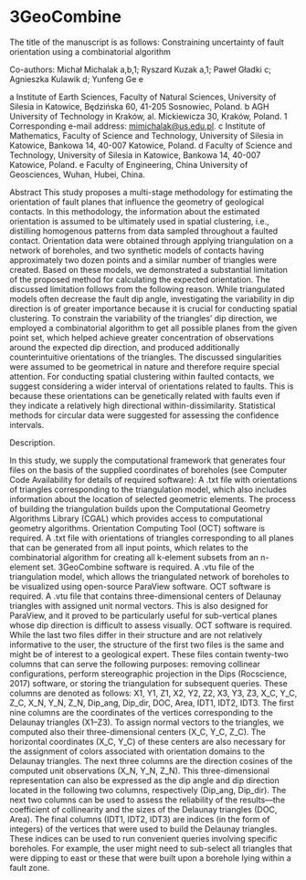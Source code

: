 # 3GeoCombine

The title of the manuscript is as follows: Constraining uncertainty of fault orientation using a combinatorial algorithm

Co-authors: Michał Michalak a,b,1; Ryszard Kuzak a,1; Paweł Gładki c; Agnieszka Kulawik d; Yunfeng Ge e

a Institute of Earth Sciences, Faculty of Natural Sciences, University of Silesia in Katowice,
Będzińska 60, 41-205 Sosnowiec, Poland.
b AGH University of Technology in Kraków, al. Mickiewicza 30, Kraków, Poland.
1 Corresponding e-mail address: mimichalak@us.edu.pl.
c Institute of Mathematics, Faculty of Science and Technology, University of Silesia in Katowice,
Bankowa 14, 40-007 Katowice, Poland.
d Faculty of Science and Technology, University of Silesia in Katowice,
Bankowa 14, 40-007 Katowice, Poland.
e Faculty of Engineering, China University of Geosciences, Wuhan, Hubei, China.

Abstract
This study proposes a multi-stage methodology for estimating the orientation of fault planes that influence the geometry of geological contacts. In this methodology, the information about the estimated orientation is assumed to be ultimately used in spatial clustering, i.e., distilling homogenous patterns from data sampled throughout a faulted contact. Orientation data were obtained through applying triangulation on a network of boreholes, and two synthetic models of contacts having approximately two dozen points and a similar number of triangles were created. Based on these models, we demonstrated a substantial limitation of the proposed method for calculating the expected orientation. The discussed limitation follows from the following reason. While triangulated models often decrease the fault dip angle, investigating the variability in dip direction is of greater importance because it is crucial for conducting spatial clustering. To constrain the variability of the triangles’ dip direction, we employed a combinatorial algorithm to get all possible planes from the given point set, which helped achieve greater concentration of observations around the expected dip direction, and produced additionally counterintuitive orientations of the triangles. The discussed singularities were assumed to be geometrical in nature and therefore require special attention. For conducting spatial clustering within faulted contacts, we suggest considering a wider interval of orientations related to faults. This is because these orientations can be genetically related with faults even if they indicate a relatively high directional within-dissimilarity. Statistical methods for circular data were suggested for assessing the confidence intervals.

Description.

In this study, we supply the computational framework that generates four files on the basis of the supplied coordinates of boreholes (see Computer Code Availability for details of required software):
	A .txt file with orientations of triangles corresponding to the triangulation model, which also includes information about the location of selected geometric elements. The process of building the triangulation builds upon the Computational Geometry Algorithms Library (CGAL) which provides access to computational geometry algorithms. Orientation Computing Tool (OCT) software is required.
	A .txt file with orientations of triangles corresponding to all planes that can be generated from all input points, which relates to the combinatorial algorithm for creating all k-element subsets from an n-element set. 3GeoCombine software is required.
	A .vtu file of the triangulation model, which allows the triangulated network of boreholes to be visualized using open-source ParaView software. OCT software is required.
	A .vtu file that contains three-dimensional centers of Delaunay triangles with assigned unit normal vectors. This is also designed for ParaView, and it proved to be particularly useful for sub-vertical planes whose dip direction is difficult to assess visually. OCT software is required.
While the last two files differ in their structure and are not relatively informative to the user, the structure of the first two files is the same and might be of interest to a geological expert. These files contain twenty-two columns that can serve the following purposes: removing collinear configurations, perform stereographic projection in the Dips (Rocscience, 2017) software, or storing the triangulation for subsequent queries. These columns are denoted as follows: X1, Y1, Z1, X2, Y2, Z2, X3, Y3, Z3, X_C, Y_C, Z_C, X_N, Y_N, Z_N, Dip_ang, Dip_dir, DOC, Area, IDT1, IDT2, IDT3. 
The first nine columns are the coordinates of the vertices corresponding to the Delaunay triangles (X1–Z3). To assign normal vectors to the triangles, we computed also their three-dimensional centers (X_C, Y_C, Z_C). The horizontal coordinates (X_C, Y_C) of these centers are also necessary for the assignment of colors associated with orientation domains to the Delaunay triangles. The next three columns are the direction cosines of the computed unit observations (X_N, Y_N, Z_N). This three-dimensional representation can also be expressed as the dip angle and dip direction located in the following two columns, respectively (Dip_ang, Dip_dir). The next two columns can be used to assess the reliability of the results—the coefficient of collinearity and the sizes of the Delaunay triangles (DOC, Area). The final columns (IDT1, IDT2, IDT3) are indices (in the form of integers) of the vertices that were used to build the Delaunay triangles. These indices can be used to run convenient queries involving specific boreholes. For example, the user might need to sub-select all triangles that were dipping to east or these that were built upon a borehole lying within a fault zone.
